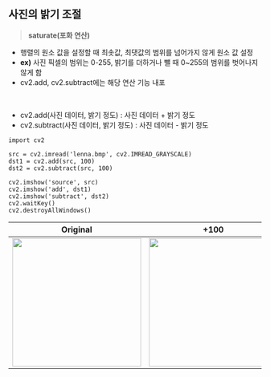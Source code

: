 ## 사진의 밝기 조절 

> **saturate(포화 연산)**

- 행렬의 원소 값을 설정할 때 최솟값, 최댓값의 범위를 넘어가지 않게 원소 값 설정 
- **ex)** 사진 픽셀의 범위는 0-255, 밝기를 더하거나 뺄 때 0~255의 범위를 벗어나지 않게 함 
- cv2.add, cv2.subtract에는 해당 연산 기능 내포
<br>

- cv2.add(사진 데이터, 밝기 정도) : 사진 데이터 + 밝기 정도
- cv2.subtract(사진 데이터, 밝기 정도) : 사진 데이터 - 밝기 정도 

>
    import cv2

    src = cv2.imread('lenna.bmp', cv2.IMREAD_GRAYSCALE)
    dst1 = cv2.add(src, 100) 
    dst2 = cv2.subtract(src, 100) 

    cv2.imshow('source', src)
    cv2.imshow('add', dst1)
    cv2.imshow('subtract', dst2)
    cv2.waitKey()
    cv2.destroyAllWindows()

|Original|+100|-100|
|:--------:|:--------:|:--------:|
|<img src="https://user-images.githubusercontent.com/105197496/212934548-fb556567-1051-4a90-bb2c-147cdf82d896.png" width=256px height=256px>|<img src="https://user-images.githubusercontent.com/105197496/212936212-b2d06197-a399-438a-ba1a-3924f14cdb2f.png" width=256px height=256px>|<img src="https://user-images.githubusercontent.com/105197496/212936252-e1f5fba8-0449-489d-ad07-11d17de968c8.png" width=256px height=256px>|



